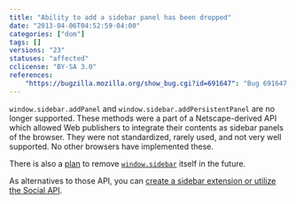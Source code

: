 ```yaml
---
title: "Ability to add a sidebar panel has been dropped"
date: "2013-04-06T04:52:59-04:00"
categories: ["dom"]
tags: []
versions: "23"
statuses: "affected"
cclicense: "BY-SA 3.0"
references:
    "https://bugzilla.mozilla.org/show_bug.cgi?id=691647": "Bug 691647 – clean up nsISidebar (remove window.sidebar.addPanel/addPersistentPanel)"
---
```

`window.sidebar.addPanel` and `window.sidebar.addPersistentPanel` are no longer supported. These methods were a part of a Netscape-derived API which allowed Web publishers to integrate their contents as sidebar panels of the browser. They were not standardized, rarely used, and not very well supported. No other browsers have implemented these.

There is also a [plan](https://bugzilla.mozilla.org/show_bug.cgi?id=862147) to remove [`window.sidebar`](https://developer.mozilla.org/en-US/docs/Web/API/window.sidebar) itself in the future.

As alternatives to those API, you can [create a sidebar extension or utilize the Social API](https://developer.mozilla.org/en-US/docs/Creating_a_Firefox_sidebar).
